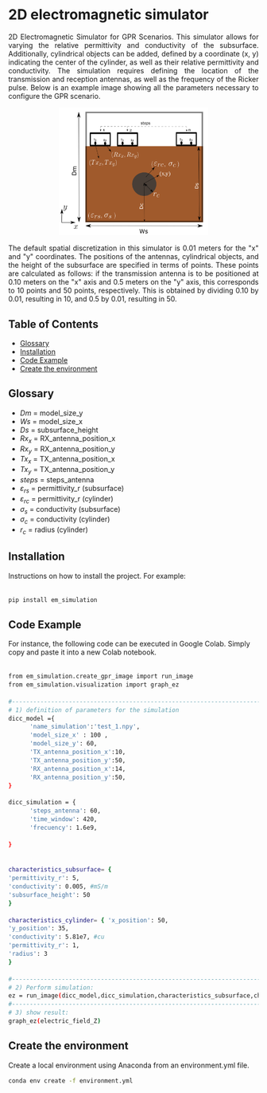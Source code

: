 # 2D electromagnetic simulator
<div align="justify">
2D Electromagnetic Simulator for GPR Scenarios. This simulator allows for varying the relative permittivity and conductivity of the subsurface. Additionally, cylindrical objects can be added, defined by a coordinate (x, y) indicating the center of the cylinder, as well as their relative permittivity and conductivity. The simulation requires defining the location of the transmission and reception antennas, as well as the frequency of the Ricker pulse. Below is an example image showing all the parameters necessary to configure the GPR scenario.
</div>

<p align="center">
    <img src="https://github.com/aplatag/project_em_simulation_2D/blob/main/images/escenario_GPR.png" alt="GPR-scenario" width="300">
</p>


<div align="justify">
The default spatial discretization in this simulator is 0.01 meters for the "x" and "y" coordinates. The positions of the antennas, cylindrical objects, and the height of the subsurface are specified in terms of points. These points are calculated as follows: if the transmission antenna is to be positioned at 0.10 meters on the "x" axis and 0.5 meters on the "y" axis, this corresponds to 10 points and 50 points, respectively. This is obtained by dividing 0.10 by 0.01, resulting in 10, and 0.5 by 0.01, resulting in 50.
</div>


## Table of Contents

- [Glossary](#Glossary)
- [Installation](#installation)
- [Code Example](#code-example)
- [Create the environment](#Create-the-environment)


## Glossary
* $Dm$ = model_size_y
* $Ws$ = model_size_x
* $Ds$ = subsurface_height
* $Rx_{x}$ = RX_antenna_position_x
* $Rx_{y}$ = RX_antenna_position_y
* $Tx_{x}$ = TX_antenna_position_x
* $Tx_{y}$ = TX_antenna_position_y
* $steps$ = steps_antenna
* $\varepsilon_{rs}$ = permittivity_r (subsurface)
* $\varepsilon_{rc}$ = permittivity_r (cylinder)
* $\sigma_{s}$ = conductivity (subsurface)
* $\sigma_{c}$ = conductivity (cylinder)
* $r_{c}$ = radius (cylinder)


## Installation

Instructions on how to install the project. For example:
```bash

pip install em_simulation
```

## Code Example
For instance, the following code can be executed in Google Colab. Simply copy and paste it into a new Colab notebook.
```bash

from em_simulation.create_gpr_image import run_image
from em_simulation.visualization import graph_ez

#--------------------------------------------------------------------------------
# 1) definition of parameters for the simulation
dicc_model ={
      'name_simulation':'test_1.npy',
      'model_size_x' : 100 ,
      'model_size_y': 60,
      'TX_antenna_position_x':10,
      'TX_antenna_position_y':50,
      'RX_antenna_position_x':14,
      'RX_antenna_position_y':50,
}

dicc_simulation = {
      'steps_antenna': 60,
      'time_window': 420,
      'frecuency': 1.6e9,

}


characteristics_subsurface= { 
'permittivity_r': 5,
'conductivity': 0.005, #mS/m
'subsurface_height': 50
}

characteristics_cylinder= { 'x_position': 50,
'y_position': 35,
'conductivity': 5.81e7, #cu
'permittivity_r': 1,
'radius': 3
}

#--------------------------------------------------------------------------------
# 2) Perform simulation:
ez = run_image(dicc_model,dicc_simulation,characteristics_subsurface,characteristics_cylinder )
#--------------------------------------------------------------------------------
# 3) show result:
graph_ez(electric_field_Z)

```
## Create the environment
Create a local environment using Anaconda from an environment.yml file.

```bash
conda env create -f environment.yml
```

